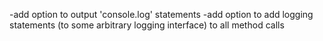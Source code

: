 -add option to output 'console.log' statements
-add option to add logging statements (to some arbitrary logging interface) to all method calls
